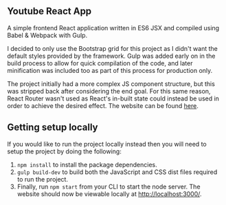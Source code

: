 ## Youtube React App

A simple frontend React application written in ES6 JSX and compiled using Babel & Webpack with Gulp.

I decided to only use the Bootstrap grid for this project as I didn't want the default styles provided by the framework. Gulp was added early on in the build process to allow for quick compilation of the code, and later minification was included too as part of this process for production only.

The project initially had a more complex JS component structure, but this was stripped back after considering the end goal. For this same reason, React Router wasn't used as React's in-built state could instead be used in order to achieve the desired effect. The website can be found [here](https://chanses-youtube-playlist.herokuapp.com/).

## Getting setup locally
If you would like to run the project locally instead then you will need to setup the project by doing the following:

1. `npm install` to install the package dependencies.
2. `gulp build-dev` to build both the JavaScript and CSS dist files required to run the project.
3. Finally, run `npm start` from your CLI to start the node server. The website should now be viewable locally at [http://localhost:3000/](http://localhost:3000/).